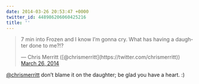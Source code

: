 ```yaml
---
date: 2014-03-26 20:53:47 +0000
twitter_id: 448986206060425216
title: ''
---
```


<blockquote class="twitter-tweet"><p lang="en" dir="ltr">7 min into Frozen and I know I’m gonna cry. What has having a daughter done to me?!?</p>&mdash; Chris Merritt ([@chrismerritt](https://twitter.com/chrismerritt)) <a href="https://twitter.com/chrismerritt/status/448963934033547264?ref_src=twsrc%5Etfw">March 26, 2014</a></blockquote>
<script async src="https://platform.twitter.com/widgets.js" charset="utf-8"></script>

[@chrismerritt](https://twitter.com/chrismerritt) don’t blame it on the daughter; be glad you have a heart. :)
